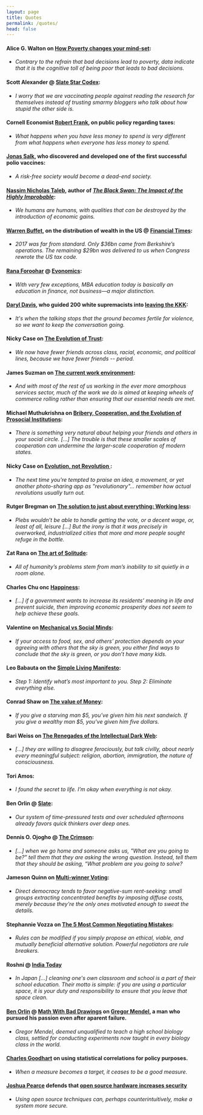 ```yaml
---
layout: page
title: Quotes
permalink: /quotes/
head: false
---
```


#### Alice G. Walton on [How Poverty changes your mind-set](http://review.chicagobooth.edu/behavioral-science/2018/article/how-poverty-changes-your-mind-set):

* *Contrary to the refrain that bad decisions lead to poverty, data indicate that it is the cognitive toll of being poor that leads to bad decisions.*

#### Scott Alexander @ [Slate Star Codex](http://slatestarcodex.com/2014/04/15/the-cowpox-of-doubt/):

* *I worry that we are vaccinating people against reading the research for themselves instead of trusting smarmy bloggers who talk about how stupid the other side is.*

#### Cornell Economist [Robert Frank](https://evolution-institute.org/profile/robert-frank/), on public policy regarding taxes:

* *What happens when you have less money to spend is very different from what happens when everyone has less money to spend.*

#### [Jonas Salk](https://en.wikipedia.org/wiki/Jonas_Salk), who discovered and developed one of the first successful polio vaccines:

* *A risk-free society would become a dead-end society.*

#### [Nassim Nicholas Taleb](https://en.wikipedia.org/wiki/Nassim_Nicholas_Taleb), author of *[The Black Swan: The Impact of the Highly Improbable](https://www.goodreads.com/book/show/242472.The_Black_Swan?from_search=true)*:

* *We humans are humans, with qualities that can be destroyed by the introduction of economic gains.*

#### [Warren Buffet](https://en.wikipedia.org/wiki/Warren_Buffett), on the distribution of wealth in the US @ [Financial Times](https://www.ft.com/content/d4b0b188-196f-11e8-956a-43db76e69936):

* *2017 was far from standard. Only $36bn came from Berkshire’s operations. The remaining $29bn was delivered to us when Congress rewrote the US tax code.*

#### [Rana Foroohar](https://en.wikipedia.org/wiki/Rana_Foroohar) @ [Evonomics](https://evonomics.com/want-to-kill-your-economy-have-mba-programs/):

* *With very few exceptions, MBA education today is basically an education in finance, not business—a major distinction.*

#### [Daryl Davis](https://en.wikipedia.org/wiki/Daryl_Davis), who guided 200 white supremacists into [leaving the KKK](https://www.youtube.com/watch?v=HLtp13Rw8Kc):

* *It's when the talking stops that the ground becomes fertile for violence, so we want to keep the conversation going.*

#### Nicky Case on [The Evolution of Trust](https://ncase.me/trust/):

* *We now have fewer friends across class, racial, economic, and political lines, because we have fewer friends -- period.*

#### James Suzman on [The current work environment](https://evonomics.com/hunter-gatherers-may-hold-key-economic-future):

* *And with most of the rest of us working in the ever more amorphous services sector, much of the work we do is aimed at keeping wheels of commerce rolling rather than ensuring that our essential needs are met.*

#### Michael Muthukrishna on [Bribery, Cooperation, and the Evolution of Prosocial Institutions](https://evonomics.com/corruption-cultural-evolution-cooperation-bribery):

* *There is something very natural about helping your friends and others in your social circle. [...] The trouble is that these smaller scales of cooperation can undermine the larger-scale cooperation of modern states.*

#### Nicky Case on [ Evolution, not Revolution ](https://blog.ncase.me/evolution-not-revolution/):

* *The next time you're tempted to praise an idea, a movement, or yet another photo-sharing app as "revolutionary"... remember how actual revolutions usually turn out.*

#### Rutger Bregman on [The solution to just about everything: Working less](https://evonomics.com/anything-working-less-not-solve/):

* *Plebs wouldn’t be able to handle getting the vote, or a decent wage, or, least of all, leisure [...] But the irony is that it was precisely in overworked, industrialized cities that more and more people sought refuge in the bottle.*

#### Zat Rana on [The art of Solitude](https://medium.com/personal-growth/the-most-important-skill-nobody-taught-you-9b162377ab77):

* *All of humanity’s problems stem from man’s inability to sit quietly in a room alone.*

#### Charles Chu onc    [Happiness](https://medium.com/the-polymath-project/happiness-is-for-animals-meaning-is-for-humans-39225c6e4935):

*  *[...] if a government wants to increase its residents’ meaning in life and prevent suicide, then improving economic prosperity does not seem to help achieve these goals.*

#### Valentine on [Mechanical vs Social Minds](https://www.lesswrong.com/posts/hMd2hp9SoWmTsPynA/of-two-minds):

* *If your access to food, sex, and others’ protection depends on your agreeing with others that the sky is green, you either find ways to conclude that the sky is green, or you don’t have many kids.*

#### Leo Babauta on the [Simple Living Manifesto](https://zenhabits.net/simple-living-manifesto-72-ideas-to-simplify-your-life/):

* *Step 1: Identify what’s most important to you. Step 2: Eliminate everything else.*

#### Conrad Shaw on [The value of Money](https://medium.com/@conradshaw/money-isnt-money-97722fe87025):

* *If you give a starving man $5, you’ve given him his next sandwich. If you give a wealthy man $5, you’ve given him five dollars.*

#### Bari Weiss on [The Renegades of the Intellectual Dark Web](https://www.nytimes.com/2018/05/08/opinion/intellectual-dark-web.html):

*  *[...] they are willing to disagree ferociously, but talk civilly, about nearly every meaningful subject: religion, abortion, immigration, the nature of consciousness.*

#### Tori Amos:

* *I found the secret to life. I’m okay when everything is not okay.*

#### Ben Orlin @ [Slate](https://slate.com/human-interest/2013/08/stupid-is-not-the-same-thing-as-slow-all-the-words-teachers-use-to-describe-student-failure.html):

* *Our system of time-pressured tests and over scheduled afternoons already favors quick thinkers over deep ones.*

#### Dennis O. Ojogho @ [The Crimson](https://www.thecrimson.com/article/2016/5/2/ojogho-harvard-education-purpose/):

* *[...] when we go home and someone asks us, "What are you going to be?” tell them that they are asking the wrong question. Instead, tell them that they should be asking, “What problem are you going to solve?*

#### Jameson Quinn on [Multi-winner Voting](https://www.lesswrong.com/posts/E3qhjwJAgCW6wGRpH/multi-winner-voting-a-question-of-alignment):

* *Direct democracy tends to favor negative-sum rent-seeking: small groups extracting concentrated benefits by imposing diffuse costs, merely because they're the only ones motivated enough to sweat the details.*

#### Stephannie Vozza on [The 5 Most Common Negotiating Mistakes](https://www.fastcompany.com/3033337/the-5-most-common-negotiating-mistakes):

* *Rules can be modified if you simply propose an ethical, viable, and mutually beneficial alternative solution. Powerful negotiators are rule breakers.*

#### Roshni @ [India Today](https://www.indiatoday.in/education-today/featurephilia/story/students-in-japan-clean-their-own-classrooms-and-school-toilets-and-the-reason-is-incredible-1227619-2018-05-06)

* *In Japan [...] cleaning one's own classroom and school is a part of their school education. Their motto is simple: if you are using a particular space, it is your duty and responsibility to ensure that you leave that space clean.*

#### [Ben Orlin](https://mathwithbaddrawings.com/about-2/) @ [Math With Bad Drawings](https://mathwithbaddrawings.com/2018/07/18/a-brief-history-of-gregor-mendel/) on [Gregor Mendel](https://en.wikipedia.org/wiki/Gregor_Mendel), a man who pursued his passion even after aparent failure.

* *Gregor Mendel, deemed unqualified to teach a high school biology class, settled for conducting experiments now taught in every biology class in the world.*

#### [Charles Goodhart](https://en.wikipedia.org/wiki/Charles_Goodhart) on using statistical correlations for policy purposes.

* *When a measure becomes a target, it ceases to be a good measure.*


#### [Joshua Pearce](https://opensource.com/users/jmpearce) defends that [open source hardware increases security](https://opensource.com/article/18/10/cybersecurity-demands-rapid-switch-open-source-hardware)

* *Using open source techniques can, perhaps counterintuitively, make a system more secure.*
